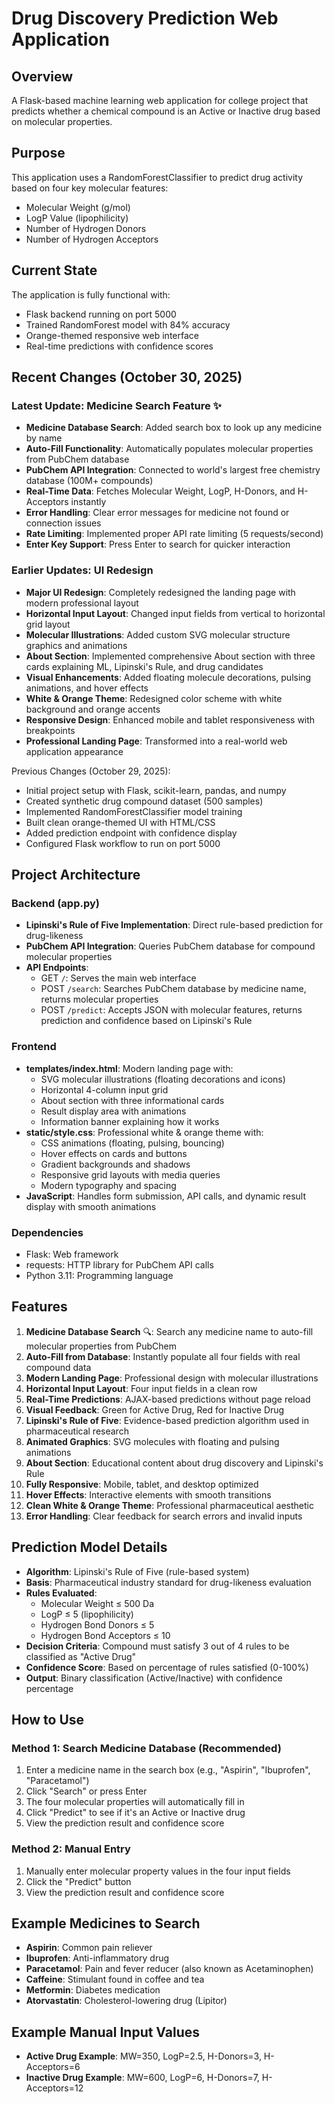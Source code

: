 # Drug Discovery Prediction Web Application

## Overview
A Flask-based machine learning web application for college project that predicts whether a chemical compound is an Active or Inactive drug based on molecular properties.

## Purpose
This application uses a RandomForestClassifier to predict drug activity based on four key molecular features:
- Molecular Weight (g/mol)
- LogP Value (lipophilicity)
- Number of Hydrogen Donors
- Number of Hydrogen Acceptors

## Current State
The application is fully functional with:
- Flask backend running on port 5000
- Trained RandomForest model with 84% accuracy
- Orange-themed responsive web interface
- Real-time predictions with confidence scores

## Recent Changes (October 30, 2025)

### Latest Update: Medicine Search Feature ✨
- **Medicine Database Search**: Added search box to look up any medicine by name
- **Auto-Fill Functionality**: Automatically populates molecular properties from PubChem database
- **PubChem API Integration**: Connected to world's largest free chemistry database (100M+ compounds)
- **Real-Time Data**: Fetches Molecular Weight, LogP, H-Donors, and H-Acceptors instantly
- **Error Handling**: Clear error messages for medicine not found or connection issues
- **Rate Limiting**: Implemented proper API rate limiting (5 requests/second)
- **Enter Key Support**: Press Enter to search for quicker interaction

### Earlier Updates: UI Redesign
- **Major UI Redesign**: Completely redesigned the landing page with modern professional layout
- **Horizontal Input Layout**: Changed input fields from vertical to horizontal grid layout
- **Molecular Illustrations**: Added custom SVG molecular structure graphics and animations
- **About Section**: Implemented comprehensive About section with three cards explaining ML, Lipinski's Rule, and drug candidates
- **Visual Enhancements**: Added floating molecule decorations, pulsing animations, and hover effects
- **White & Orange Theme**: Redesigned color scheme with white background and orange accents
- **Responsive Design**: Enhanced mobile and tablet responsiveness with breakpoints
- **Professional Landing Page**: Transformed into a real-world web application appearance

Previous Changes (October 29, 2025):
- Initial project setup with Flask, scikit-learn, pandas, and numpy
- Created synthetic drug compound dataset (500 samples)
- Implemented RandomForestClassifier model training
- Built clean orange-themed UI with HTML/CSS
- Added prediction endpoint with confidence display
- Configured Flask workflow to run on port 5000

## Project Architecture

### Backend (app.py)
- **Lipinski's Rule of Five Implementation**: Direct rule-based prediction for drug-likeness
- **PubChem API Integration**: Queries PubChem database for compound molecular properties
- **API Endpoints**:
  - GET `/`: Serves the main web interface
  - POST `/search`: Searches PubChem database by medicine name, returns molecular properties
  - POST `/predict`: Accepts JSON with molecular features, returns prediction and confidence based on Lipinski's Rule

### Frontend
- **templates/index.html**: Modern landing page with:
  - SVG molecular illustrations (floating decorations and icons)
  - Horizontal 4-column input grid
  - About section with three informational cards
  - Result display area with animations
  - Information banner explaining how it works
- **static/style.css**: Professional white & orange theme with:
  - CSS animations (floating, pulsing, bouncing)
  - Hover effects on cards and buttons
  - Gradient backgrounds and shadows
  - Responsive grid layouts with media queries
  - Modern typography and spacing
- **JavaScript**: Handles form submission, API calls, and dynamic result display with smooth animations

### Dependencies
- Flask: Web framework
- requests: HTTP library for PubChem API calls
- Python 3.11: Programming language

## Features
1. **Medicine Database Search** 🔍: Search any medicine name to auto-fill molecular properties from PubChem
2. **Auto-Fill from Database**: Instantly populate all four fields with real compound data
3. **Modern Landing Page**: Professional design with molecular illustrations
4. **Horizontal Input Layout**: Four input fields in a clean row
5. **Real-Time Predictions**: AJAX-based predictions without page reload
6. **Visual Feedback**: Green for Active Drug, Red for Inactive Drug
7. **Lipinski's Rule of Five**: Evidence-based prediction algorithm used in pharmaceutical research
8. **Animated Graphics**: SVG molecules with floating and pulsing animations
9. **About Section**: Educational content about drug discovery and Lipinski's Rule
10. **Fully Responsive**: Mobile, tablet, and desktop optimized
11. **Hover Effects**: Interactive elements with smooth transitions
12. **Clean White & Orange Theme**: Professional pharmaceutical aesthetic
13. **Error Handling**: Clear feedback for search errors and invalid inputs

## Prediction Model Details
- **Algorithm**: Lipinski's Rule of Five (rule-based system)
- **Basis**: Pharmaceutical industry standard for drug-likeness evaluation
- **Rules Evaluated**:
  - Molecular Weight ≤ 500 Da
  - LogP ≤ 5 (lipophilicity)
  - Hydrogen Bond Donors ≤ 5
  - Hydrogen Bond Acceptors ≤ 10
- **Decision Criteria**: Compound must satisfy 3 out of 4 rules to be classified as "Active Drug"
- **Confidence Score**: Based on percentage of rules satisfied (0-100%)
- **Output**: Binary classification (Active/Inactive) with confidence percentage

## How to Use

### Method 1: Search Medicine Database (Recommended)
1. Enter a medicine name in the search box (e.g., "Aspirin", "Ibuprofen", "Paracetamol")
2. Click "Search" or press Enter
3. The four molecular properties will automatically fill in
4. Click "Predict" to see if it's an Active or Inactive drug
5. View the prediction result and confidence score

### Method 2: Manual Entry
1. Manually enter molecular property values in the four input fields
2. Click the "Predict" button
3. View the prediction result and confidence score

## Example Medicines to Search
- **Aspirin**: Common pain reliever
- **Ibuprofen**: Anti-inflammatory drug
- **Paracetamol**: Pain and fever reducer (also known as Acetaminophen)
- **Caffeine**: Stimulant found in coffee and tea
- **Metformin**: Diabetes medication
- **Atorvastatin**: Cholesterol-lowering drug (Lipitor)

## Example Manual Input Values
- **Active Drug Example**: MW=350, LogP=2.5, H-Donors=3, H-Acceptors=6
- **Inactive Drug Example**: MW=600, LogP=6, H-Donors=7, H-Acceptors=12
